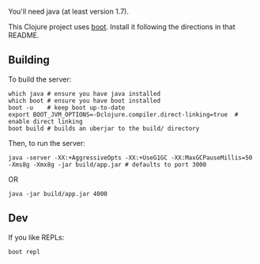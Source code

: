 You'll need java (at least version 1.7).

This Clojure project uses [boot](https://github.com/boot-clj/boot).
Install it following the directions in that README.

Building
--------

To build the server:

    which java # ensure you have java installed
    which boot # ensure you have boot installed
    boot -u    # keep boot up-to-date
    export BOOT_JVM_OPTIONS=-Dclojure.compiler.direct-linking=true  # enable direct linking
    boot build # builds an uberjar to the build/ directory

Then, to run the server:

    java -server -XX:+AggressiveOpts -XX:+UseG1GC -XX:MaxGCPauseMillis=50 -Xms8g -Xmx8g -jar build/app.jar # defaults to port 3000

OR

    java -jar build/app.jar 4000


Dev
---

If you like REPLs:

    boot repl
